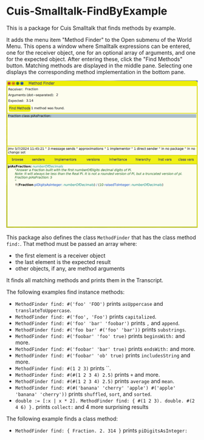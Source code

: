 # Cuis-Smalltalk-FindByExample

This is a package for Cuis Smalltalk that finds methods by example.

It adds the menu item "Method Finder" to the Open submenu of the World Menu.
This opens a window where Smalltalk expressions can be entered,
one for the receiver object, one for an optional array of arguments,
and one for the expected object.
After entering these, click the "Find Methods" button.
Matching methods are displayed in the middle pane.
Selecting one displays the corresponding method implementation in the bottom pane.

<img alt="Method Finder screenshot" src="./cuis-method-finder.png">

This package also defines the class `MethodFinder`
that has the class method `find:`.
That method must be passed an array where:

- the first element is a receiver object
- the last element is the expected result
- other objects, if any, are method arguments

It finds all matching methods and prints them in the Transcript.

The following examples find instance methods:

- `MethodFinder find: #('foo' 'FOO')` prints `asUppercase` and `translateToUppercase`.
- `MethodFinder find: #('foo', 'Foo')` prints `capitalized`.
- `MethodFinder find: #('foo' 'bar' 'foobar')` prints `,` and `append`.
- `MethodFinder find: #('foo bar' #('foo' 'bar'))` prints `substrings`.
- `MethodFinder find: #('foobar' 'foo' true)` prints `beginsWith:` and more.
- `MethodFinder find: #('foobar' 'bar' true)` prints `endsWith:` and more.
- `MethodFinder find: #('foobar' 'ob' true)` prints `includesString` and more.
- `MethodFinder find: #(1 2 3)` prints ``.
- `MethodFinder find: #(#(1 2 3 4) 2.5)` prints `+` and more.
- `MethodFinder find: #(#(1 2 3 4) 2.5)` prints `average` and `mean`.
- `MethodFinder find: #(#('banana' 'cherry' 'apple') #('apple' 'banana' 'cherry'))` prints `shuffled`, `sort`, and `sorted`.
- `double := [:x | x * 2]. MethodFinder find: { #(1 2 3). double. #(2 4 6) }.` prints `collect:` and 4 more surprising results

The following example finds a class method:

- `MethodFinder find: { Fraction. 2. 314 }` prints `piDigitsAsInteger:`
